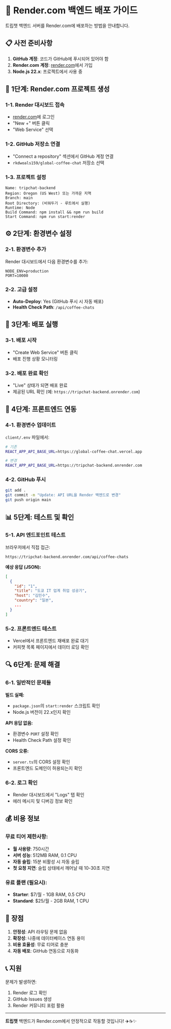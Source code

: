 # 🚀 Render.com 백엔드 배포 가이드

트립챗 백엔드 서버를 Render.com에 배포하는 방법을 안내합니다.

## 📋 **사전 준비사항**

1. **GitHub 계정**: 코드가 GitHub에 푸시되어 있어야 함
2. **Render.com 계정**: [render.com](https://render.com)에서 가입
3. **Node.js 22.x**: 프로젝트에서 사용 중

## 🔧 **1단계: Render.com 프로젝트 생성**

### **1-1. Render 대시보드 접속**

- [render.com](https://render.com)에 로그인
- "New +" 버튼 클릭
- "Web Service" 선택

### **1-2. GitHub 저장소 연결**

- "Connect a repository" 섹션에서 GitHub 계정 연결
- `rkdwoals159/global-coffee-chat` 저장소 선택

### **1-3. 프로젝트 설정**

```
Name: tripchat-backend
Region: Oregon (US West) 또는 가까운 지역
Branch: main
Root Directory: (비워두기 - 루트에서 실행)
Runtime: Node
Build Command: npm install && npm run build
Start Command: npm run start:render
```

## ⚙️ **2단계: 환경변수 설정**

### **2-1. 환경변수 추가**

Render 대시보드에서 다음 환경변수를 추가:

```
NODE_ENV=production
PORT=10000
```

### **2-2. 고급 설정**

- **Auto-Deploy**: Yes (GitHub 푸시 시 자동 배포)
- **Health Check Path**: `/api/coffee-chats`

## 🚀 **3단계: 배포 실행**

### **3-1. 배포 시작**

- "Create Web Service" 버튼 클릭
- 배포 진행 상황 모니터링

### **3-2. 배포 완료 확인**

- "Live" 상태가 되면 배포 완료
- 제공된 URL 확인 (예: `https://tripchat-backend.onrender.com`)

## 🔗 **4단계: 프론트엔드 연동**

### **4-1. 환경변수 업데이트**

`client/.env` 파일에서:

```bash
# 기존
REACT_APP_API_BASE_URL=https://global-coffee-chat.vercel.app

# 변경
REACT_APP_API_BASE_URL=https://tripchat-backend.onrender.com
```

### **4-2. GitHub 푸시**

```bash
git add .
git commit -m "Update: API URL을 Render 백엔드로 변경"
git push origin main
```

## 📊 **5단계: 테스트 및 확인**

### **5-1. API 엔드포인트 테스트**

브라우저에서 직접 접근:

```
https://tripchat-backend.onrender.com/api/coffee-chats
```

**예상 응답 (JSON):**

```json
[
  {
    "id": "1",
    "title": "도쿄 IT 업계 취업 성공기",
    "host": "김민수",
    "country": "일본",
    ...
  }
]
```

### **5-2. 프론트엔드 테스트**

- Vercel에서 프론트엔드 재배포 완료 대기
- 커피챗 목록 페이지에서 데이터 로딩 확인

## 🔍 **6단계: 문제 해결**

### **6-1. 일반적인 문제들**

**빌드 실패:**

- `package.json`의 `start:render` 스크립트 확인
- Node.js 버전이 22.x인지 확인

**API 응답 없음:**

- 환경변수 `PORT` 설정 확인
- Health Check Path 설정 확인

**CORS 오류:**

- `server.ts`의 CORS 설정 확인
- 프론트엔드 도메인이 허용되는지 확인

### **6-2. 로그 확인**

- Render 대시보드에서 "Logs" 탭 확인
- 에러 메시지 및 디버깅 정보 확인

## 💰 **비용 정보**

### **무료 티어 제한사항:**

- **월 사용량**: 750시간
- **서버 성능**: 512MB RAM, 0.1 CPU
- **자동 슬립**: 15분 비활성 시 자동 슬립
- **첫 요청 지연**: 슬립 상태에서 깨어날 때 10-30초 지연

### **유료 플랜 (필요시):**

- **Starter**: $7/월 - 1GB RAM, 0.5 CPU
- **Standard**: $25/월 - 2GB RAM, 1 CPU

## 🎯 **장점**

1. **안정성**: API 라우팅 문제 없음
2. **확장성**: 나중에 데이터베이스 연동 용이
3. **비용 효율성**: 무료 티어로 충분
4. **자동 배포**: GitHub 연동으로 자동화

## 📞 **지원**

문제가 발생하면:

1. Render 로그 확인
2. GitHub Issues 생성
3. Render 커뮤니티 포럼 활용

---

**트립챗** 백엔드가 Render.com에서 안정적으로 작동할 것입니다! ✈️☕✨
